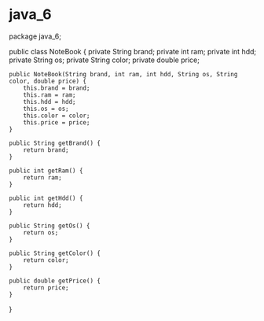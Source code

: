# java_6
package java_6;

public class NoteBook {
    private String brand;
    private int ram;
    private int hdd;
    private String os;
    private String color;
    private double price;

    public NoteBook(String brand, int ram, int hdd, String os, String color, double price) {
        this.brand = brand;
        this.ram = ram;
        this.hdd = hdd;
        this.os = os;
        this.color = color;
        this.price = price;
    }

    public String getBrand() {
        return brand;
    }

    public int getRam() {
        return ram;
    }

    public int getHdd() {
        return hdd;
    }

    public String getOs() {
        return os;
    }

    public String getColor() {
        return color;
    }

    public double getPrice() {
        return price;
    }

}
